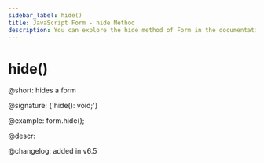 ```yaml
---
sidebar_label: hide()
title: JavaScript Form - hide Method 
description: You can explore the hide method of Form in the documentation of the DHTMLX JavaScript UI library. Browse developer guides and API reference, try out code examples and live demos, and download a free 30-day evaluation version of DHTMLX Suite 7.
---
```


# hide()

@short: hides a form

@signature: {'hide(): void;'}

@example:
form.hide();

@descr:

@changelog: added in v6.5

[comment]: # (@relatedapi: form/api/form_show_method.md form/api/form_isvisible_method.md)

[comment]: # (@related:form/work_with_form.md#hidingshowing-a-form)
